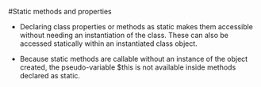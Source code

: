 #Static methods and properties

- Declaring class properties or methods as static makes them accessible without needing an instantiation of the class.
  These can also be accessed statically within an instantiated class object.
  
- Because static methods are callable without an instance of the object created,
  the pseudo-variable $this is not available inside methods declared as static.